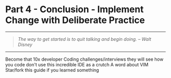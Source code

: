 # Part 4 - Conclusion - Implement Change with Deliberate Practice

---

> _The way to get started is to quit talking and begin doing. – Walt Disney_

---

Become that 10x developer
Coding challenges/interviews
they will see how you code
don't use this incredible IDE as a crutch
A word about VIM
Star/fork this guide if you learned something
